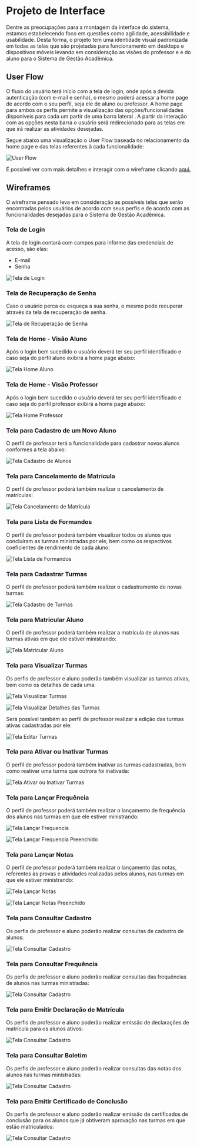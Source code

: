 
# Projeto de Interface

Dentre as preocupações para a montagem da interface do sistema, estamos estabelecendo foco em questões como agilidade, acessibilidade e usabilidade. Desta forma, o projeto tem uma identidade visual padronizada em todas as telas que são projetadas para funcionamento em desktops e dispositivos móveis levando em consideração as visões do professor e e do aluno para o Sistema de Gestão Acadêmica.  

## User Flow

O fluxo do usuário terá início com a tela de login, onde após a devida autenticação (com e-mail e senha), o mesmo poderá acessar a home page de acordo com o seu perfil, seja ele de aluno ou professor. A home page para ambos os perfis permite a visualização das opções/funcionalidades disponíveis para cada um partir de uma barra lateral . A partir da interação com as opções nesta barra o usuário será redirecionado para as telas em que irá realizar as atividades desejadas.

Segue abaixo uma visualização o User Flow baseada no relacionamento da home page e das telas referentes à cada funcionalidade:

![User Flow](img/userFlowSistemaGestaoAcademica.png)

É possível ver com mais detalhes e interagir com o wireframe clicando 
[aqui.](https://www.figma.com/file/xrGiza6A09orfFahLinKxq/Gest%C3%A3o-Acad%C3%AAmica?type=design&node-id=1%3A359&mode=design&t=8Z9IoNkadOBJpA3M-1) 

## Wireframes

O wireframe pensado leva em consideração as possíveis telas que serão encontradas pelos usuários de acordo com seus perfis e de acordo com as funcionalidades desejadas para o Sistema de Gestão Acadêmica.

### Tela de Login

A tela de login contará com campos para informe das credenciais de acesso, são elas: 

- E-mail
- Senha

![Tela de Login](img/telaDeLogin.png)

### Tela de Recuperação de Senha

Caso o usuário perca ou esqueça a sua senha, o mesmo pode recuperar através da tela de recuperação de senha.

![Tela de Recuperação de Senha](img/recuperacaoDeSenha.png)

### Tela de Home - Visão Aluno

Após o login bem sucedido o usuário deverá ter seu perfil identificado e caso seja do perfil aluno exibirá a home page abaixo:

![Tela Home Aluno](img/visaoAlunoHome.png)
 
### Tela de Home - Visão Professor

Após o login bem sucedido o usuário deverá ter seu perfil identificado e caso seja do perfil professor exibirá a home page abaixo:

![Tela Home Professor](img/visaoProfessorHome.png)

### Tela para Cadastro de um Novo Aluno

O perfil de professor terá a funcionalidade para cadastrar novos alunos conformes a tela abaixo:

![Tela Cadastro de Alunos](img/cadastrarAluno.png)

### Tela para Cancelamento de Matrícula

O perfil de professor poderá também realizar o cancelamento de matrículas:

![Tela Cancelamento de Matrícula](img/cancelamentoMatricula.png)

### Tela para Lista de Formandos

O perfil de professor poderá também visualizar todos os alunos que concluíram as turmas ministradas por ele, bem como os respectivos coeficientes de rendimento de cada aluno:

![Tela Lista de Formandos](img/listaFormandos.png)

### Tela para Cadastrar Turmas

O perfil de professor poderá também realizar o cadastramento de novas turmas:

![Tela Cadastro de Turmas](img/cadastrarTurmas.png)

### Tela para Matricular Aluno

O perfil de professor poderá também realizar a matrícula de alunos nas turmas ativas em que ele estiver ministrando:

![Tela Matricular Aluno](img/matricularAluno.png)

### Tela para Visualizar Turmas

Os perfis de professor e aluno poderão também visualizar as turmas ativas, bem como os detalhes de cada uma:

![Tela Visualizar Turmas](img/visualizarTurma.png)

![Tela Visualizar Detalhes das Turmas](img/visualizarTurmaDetalhe.png)

Será possível também ao perfil de professor realizar a edição das turmas ativas cadastradas por ele:

![Tela Editar Turmas](img/editarTurma.png)

### Tela para Ativar ou Inativar Turmas

O perfil de professor poderá também inativar as turmas cadastradas, bem como reativar uma turma que outrora foi inativada:

![Tela Ativar ou Inativar Turmas](img/ativarOuInativarTurmas.png)

### Tela para Lançar Frequência

O perfil de professor poderá também realizar o lançamento de frequência dos alunos nas turmas em que ele estiver ministrando:

![Tela Lançar Frequencia](img/lancarFrequencia.png)

![Tela Lançar Frequencia Preenchido](img/lancarFrequenciaPreenchido.png)

### Tela para Lançar Notas

O perfil de professor poderá também realizar o lançamento das notas, referentes às provas e atividades realizadas pelos alunos, nas turmas em que ele estiver ministrando:

![Tela Lançar Notas](img/lancarNotas.png)

![Tela Lançar Notas Preenchido](img/lancarNotasPreenchido.png)

### Tela para Consultar Cadastro

Os perfis de professor e aluno poderão realizar consultas de cadastro de alunos:

![Tela Consultar Cadastro](img/consultarCadastroAluno.png)

### Tela para Consultar Frequência

Os perfis de professor e aluno poderão realizar consultas das frequências de alunos nas turmas ministradas:

![Tela Consultar Cadastro](img/consultarFrequenciaAluno.png)

### Tela para Emitir Declaração de Matrícula

Os perfis de professor e aluno poderão realizar emissão de declarações de matrícula para os alunos ativos:

![Tela Consultar Cadastro](img/emitirDeclaracaoMatricula.png)

### Tela para Consultar Boletim

Os perfis de professor e aluno poderão realizar consultas das notas dos alunos nas turmas ministradas:

![Tela Consultar Cadastro](img/consultarBoletim.png)

### Tela para Emitir Certificado de Conclusão

Os perfis de professor e aluno poderão realizar emissão de certificados de conclusão para os alunos que já obtiveram aprovação nas turmas em que estão matriculados:

![Tela Consultar Cadastro](img/certificadoConclusao.png)


